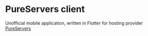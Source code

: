 # PureServers client

Unofficial mobile application, written in Flutter for hosting provider [PureServers](https://pureservers.org)
